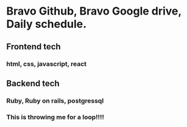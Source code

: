 # Bravo Github, Bravo Google drive, Daily schedule. 

## Frontend tech 
### html, css, javascript, react

## Backend tech
### Ruby, Ruby on rails, postgressql

### This is throwing me for a loop!!!!